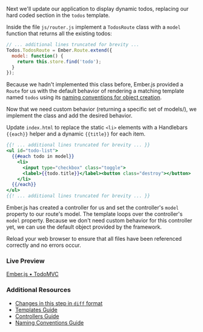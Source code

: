 Next we'll update our application to display dynamic todos, replacing our hard coded section in the `todos` template.

Inside the file `js/router.js` implement a `TodosRoute` class with a `model` function that returns all the existing todos:

```javascript
// ... additional lines truncated for brevity ...
Todos.TodosRoute = Ember.Route.extend({
  model: function() {
    return this.store.find('todo');
  }
});
```

Because we hadn't implemented this class before, Ember.js provided a `Route` for us with the default behavior of rendering a matching template named `todos` using its [naming conventions for object creation](../../concepts/naming-conventions/).

Now that we need custom behavior (returning a specific set of models/), we implement the class and add the desired behavior.

Update `index.html` to replace the static `<li>` elements with a Handlebars `{{each}}` helper and a dynamic `{{title}}` for each item.

```handlebars
{{! ... additional lines truncated for brevity ... }}
<ul id="todo-list">
  {{#each todo in model}}
    <li>
      <input type="checkbox" class="toggle">
      <label>{{todo.title}}</label><button class="destroy"></button>
    </li>
  {{/each}}
</ul>
{{! ... additional lines truncated for brevity ... }}
```

Ember.js has created a controller for us and set the controller's `model` property to our route's model. The template loops over the controller's `model` property. Because we don't need custom behavior for this controller yet, we can use the default object provided by the framework.

Reload your web browser to ensure that all files have been referenced correctly and no errors occur.

### Live Preview
<a class="jsbin-embed" href="http://jsbin.com/simixi/1/embed?output">Ember.js • TodoMVC</a><script src="https://static.jsbin.com/js/embed.js"></script>

### Additional Resources

  * [Changes in this step in `diff` format](https://github.com/emberjs/quickstart-code-sample/commit/87bd57700110d9dd0b351c4d4855edf90baac3a8)
  * [Templates Guide](../../templates/handlebars-basics/)
  * [Controllers Guide](../../controllers/)
  * [Naming Conventions Guide](../../concepts/naming-conventions/)
